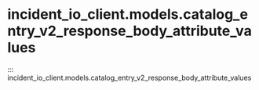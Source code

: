 # incident_io_client.models.catalog_entry_v2_response_body_attribute_values

::: incident_io_client.models.catalog_entry_v2_response_body_attribute_values